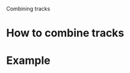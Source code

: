 <!---
The page title should not go in the menu
-->
<p class="page-title"> Combining tracks </p>

# How to combine tracks

# Example